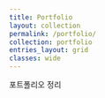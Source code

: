 ```yaml
---
title: Portfolio
layout: collection
permalink: /portfolio/
collection: portfolio
entries_layout: grid
classes: wide
---
```


포트폴리오 정리

